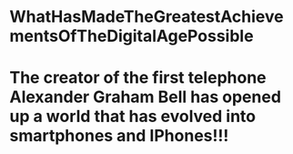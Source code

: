 # WhatHasMadeTheGreatestAchievementsOfTheDigitalAgePossible 
<h1 
style="font-family;verdana;" 
>The creator of the first telephone Alexander Graham Bell has opened up a world that has evolved into smartphones and IPhones!!!</h1>
